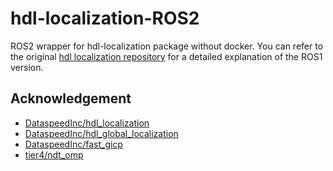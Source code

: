 # hdl-localization-ROS2

ROS2 wrapper for hdl-localization package without docker.
You can refer to the original [hdl localization repository](https://github.com/koide3/hdl_localization.git) for a detailed explanation of the ROS1 version.

## Acknowledgement

- [DataspeedInc/hdl_localization](https://github.com/DataspeedInc/hdl_localization/tree/ros2)   
- [DataspeedInc/hdl_global_localization](https://github.com/DataspeedInc/hdl_global_localization/tree/ros2)  
- [DataspeedInc/fast_gicp](https://github.com/DataspeedInc/fast_gicp/tree/ros2)
- [tier4/ndt_omp](https://github.com/tier4/ndt_omp)  
